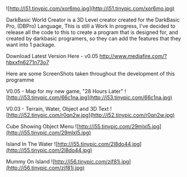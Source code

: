 ![http://i51.tinypic.com/xor6mo.jpg](http://i51.tinypic.com/xor6mo.jpg)

DarkBasic World Creator is a 3D Level creator created for the DarkBasic Pro, (DBPro) Language, This is still a Work In progress, I've decided to release all the code to this to create a program that is designed for, and created by darkbasic programers, so they can add the features that they want into 1 package.


Download Latest Version Here - v0.05
http://www.mediafire.com/?hbxxfn6271n73o7


Here are some ScreenShots taken throughout the development of this programme

V0.05 - Map for my new game, "28 Hours Later"
![http://i53.tinypic.com/66c1na.jpg](http://i53.tinypic.com/66c1na.jpg)

V0.03 - Terrain, Water, Object and 3D Text
![http://i52.tinypic.com/r0qn2w.jpg](http://i52.tinypic.com/r0qn2w.jpg)

Cube Showing Object Menu
![http://i55.tinypic.com/29mlxl5.jpg](http://i55.tinypic.com/29mlxl5.jpg)

Island In The Water
![http://i55.tinypic.com/2l8do44.jpg](http://i55.tinypic.com/2l8do44.jpg)

Mummy On Island
![http://i56.tinypic.com/zjf81i.jpg](http://i56.tinypic.com/zjf81i.jpg)